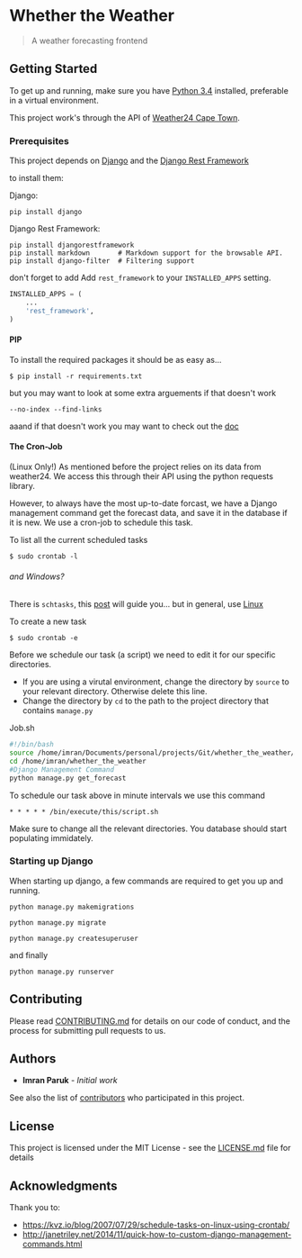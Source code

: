 
# Whether the Weather

> A weather forecasting frontend

## Getting Started

To get up and running, make sure you have [Python 3.4](https://www.python.org/) installed, preferable in a virtual environment.

This project work's through the API of [Weather24 Cape Town](http://weather.news24.com/sa/capetown). 

### Prerequisites

This project depends on [Django](https://www.djangoproject.com) and the [Django Rest Framework](www.django-rest-framework.org/) 

to install them:

Django:
```
pip install django
```
Django Rest Framework:
```
pip install djangorestframework
pip install markdown       # Markdown support for the browsable API.
pip install django-filter  # Filtering support
```
don't forget to add Add ```rest_framework``` to your ```INSTALLED_APPS``` setting.
```python
INSTALLED_APPS = (
    ...
    'rest_framework',
)
```
#### PIP

To install the required packages it should be as easy as...
```
$ pip install -r requirements.txt 
```
but you may want to look at some extra arguements if that doesn't work
```
--no-index --find-links
```
aaand if that doesn't work you may want to check out the [doc](https://pip.pypa.io/en/stable/user_guide/)
#### The Cron-Job
(Linux Only!)
As mentioned before the project relies on its data from weather24. We access this through their API using the python requests library. 

However, to always have the most up-to-date forcast, we have a Django management command get the forecast data, and save it in the database if it is new. We use a cron-job to schedule this task.

To list all the current scheduled tasks
```
$ sudo crontab -l
```
###### and Windows?
There is ```schtasks```, this [post](https://stackoverflow.com/a/7195722) will guide you... but in general, use [Linux](https://www.ubuntu.com/)

To create a new task

```
$ sudo crontab -e
```
Before we schedule our task (a script) we need to edit it for our specific directories.
* If you are using a virutal environment, change the directory by ```source``` to your relevant directory. Otherwise delete this line. 
* Change the directory by ```cd``` to the path to the project directory that contains ```manage.py```

Job.sh
```bash
#!/bin/bash
source /home/imran/Documents/personal/projects/Git/whether_the_weather/bin/activate
cd /home/imran/whether_the_weather
#Django Management Command 
python manage.py get_forecast
```

To schedule our task above in minute intervals we use this command

```
* * * * * /bin/execute/this/script.sh
```
Make sure to change all the relevant directories. 
You database should start populating immidately. 

### Starting up Django
When starting up django, a few commands are required to get you up and running. 

```
python manage.py makemigrations
```
```
python manage.py migrate
```
```
python manage.py createsuperuser
```
and finally
```
python manage.py runserver
```

## Contributing

Please read [CONTRIBUTING.md](/CONTRIBUTING.md) for details on our code of conduct, and the process for submitting pull requests to us.


## Authors

* **Imran Paruk** - *Initial work* 

See also the list of [contributors](/contributors.md) who participated in this project.

## License

This project is licensed under the MIT License - see the [LICENSE.md](/LICENSE.md) file for details

## Acknowledgments

Thank you to:
+ https://kvz.io/blog/2007/07/29/schedule-tasks-on-linux-using-crontab/
+ http://janetriley.net/2014/11/quick-how-to-custom-django-management-commands.html
